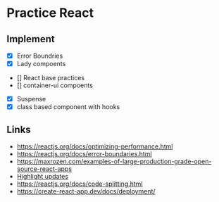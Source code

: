 # Practice React

## Implement

- [x] Error Boundries
- [x] Lady compoents
- [] React base practices
- [] container-ui compoents
- [x] Suspense
- [x] class based component with hooks

## Links
- https://reactjs.org/docs/optimizing-performance.html
- https://reactjs.org/docs/error-boundaries.html
- https://maxrozen.com/examples-of-large-production-grade-open-source-react-apps
- [Highlight updates](https://blog.logrocket.com/death-by-a-thousand-cuts-a-checklist-for-eliminating-common-react-performance-issues/)
- https://reactjs.org/docs/code-splitting.html
- https://create-react-app.dev/docs/deployment/